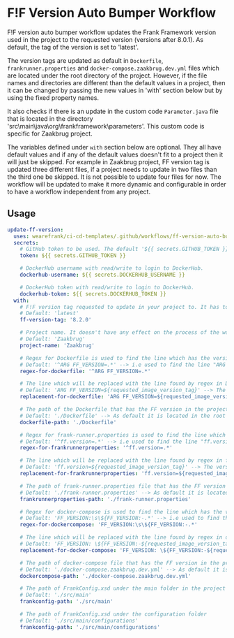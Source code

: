 # F!F Version Auto Bumper Workflow
F!F version auto bumper workflow updates the Frank Framework version used in the project to the requested version (versions after 8.0.1). As default, the tag of the version is set to 'latest'.

The version tags are updated as default in `Dockerfile`, `frankrunner.properties` and `docker-compose.zaakbrug.dev.yml` files which are located under the root directory of the project. However, if the file names and directories are different than the default values in a project, then it can be changed by passing the new values in 'with' section below but by using the fixed property names.

It also checks if there is an update in the custom code `Parameter.java` file that is located in the directory 'src\main\java\org\frankframework\parameters'. This custom code is specific for Zaakbrug project.

The variables defined under `with` section below are optional. They all have default values and if any of the default values doesn't fit to a project then it will just be skipped. For example in Zaakbrug project, FF version tag is updated three different files, if a project needs to update in two files than the third one be skipped. It is not possible to update four files for now. The workflow will be updated to make it more dynamic and configurable in order to have a workflow independent from any project.

## Usage
``` yml
update-ff-version:
  uses: wearefrank/ci-cd-templates/.github/workflows/ff-version-auto-bumper.yml@main
  secrets:
    # GitHub token to be used. The default '${{ secrets.GITHUB_TOKEN }}' or '${{ secrets.GH_TOKEN }}' is enough.
    token: ${{ secrets.GITHUB_TOKEN }}

    # DockerHub username with read/write to login to DockerHub.
    dockerhub-username: ${{ secrets.DOCKERHUB_USERNAME }}

    # DockerHub token with read/write to login to DockerHub.
    dockerhub-token: ${{ secrets.DOCKERHUB_TOKEN }}
  with:
    # F!F version tag requested to update in your project to. It has to be after 8.0.1(including)
    # Default: 'latest'
    ff-version-tag: '8.2.0'

    # Project name. It doesn't have any effect on the process of the workflow, just informative.
    # Default: 'Zaakbrug'
    project-name: 'Zaakbrug'

    # Regex for Dockerfile is used to find the line which has the version of FF in Dockerfile.
    # Default: '^ARG FF_VERSION=.*' --> i.e used to find the line "ARG FF_VERSION=8.1.0-20240404.042328" in Dockerfile
    regex-for-dockerfile: '^ARG FF_VERSION=.*'

    # The line which will be replaced with the line found by regex in Dockerfile.
    # Default: 'ARG FF_VERSION=${requested_image_version_tag}' --> The version tag is assigned depending on the requested FF version.
    replacement-for-dockerfile: 'ARG FF_VERSION=${requested_image_version_tag}'

    # The path of the Dockerfile that has the FF version in the project repo.
    # Default: './Dockerfile' --> As default it is located in the root of the project.
    dockerfile-path: './Dockerfile'

    # Regex for frank-runner.properties is used to find the line which has the version of FF in frank-runner.properties file.
    # Default: '^ff.version=.*' --> i.e used to find the line "ff.version=8.1.0-20240404.042328" in frank-runner.properties file
    regex-for-frankrunnerproperties: '^ff.version=.*'

    # The line which will be replaced with the line found by regex in frank-runner.properties file.
    # Default: 'ff.version=${requested_image_version_tag}' --> The version tag is assigned depending on the requested FF version.
    replacement-for-frankrunnerproperties: 'ff.version=${requested_image_version_tag}'

    # The path of frank-runner.properties file that has the FF version in the project repo.
    # Default: './frank-runner.properties' --> As default it is located in the root of the project.
    frankrunnerproperties-path: './frank-runner.properties'

    # Regex for docker-compose is used to find the line which has the version of FF in docker-compose.yml file.
    # Default: 'FF_VERSION:\s\${FF_VERSION:-.*' --> i.e used to find the line "FF_VERSION: ${FF_VERSION:-8.1.0-20240404.042328}" in docker-compose file
    regex-for-dockercompose: 'FF_VERSION:\s\${FF_VERSION:-.*'

    # The line which will be replaced with the line found by regex in docker-compose.yml file.
    # Default: 'FF_VERSION: \${FF_VERSION:-${requested_image_version_tag}}' --> The version tag is assigned depending on the requested FF version.
    replacement-for-docker-compose: 'FF_VERSION: \${FF_VERSION:-${requested_image_version_tag}}'

    # The path of docker-compose file that has the FF version in the project repo.
    # Default: './docker-compose.zaakbrug.dev.yml' --> As default it is located in the root of the project.
    dockercompose-path: './docker-compose.zaakbrug.dev.yml'

    # The path of FrankConfig.xsd under the main folder in the project repo.
    # Default: './src/main'
    frankconfig-path: './src/main'

    # The path of FrankConfig.xsd under the configuration folder
    # Default: './src/main/configurations'
    frankconfig-path: './src/main/configurations'
```




